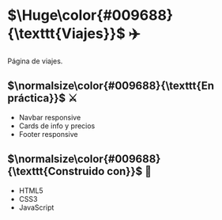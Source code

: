 # $\Huge\color{#009688}{\texttt{Viajes}}$ ✈️

Página de viajes.

## $\normalsize\color{#009688}{\texttt{En práctica}}$ ⚔️

- Navbar responsive
- Cards de info y precios
- Footer responsive

## $\normalsize\color{#009688}{\texttt{Construido con}}$ 🔨

- HTML5
- CSS3
- JavaScript